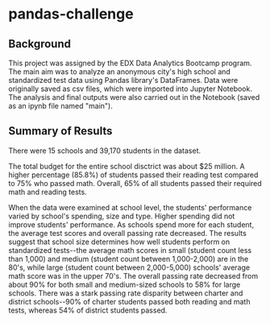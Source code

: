 # pandas-challenge

## Background ##
This project was assigned by the EDX Data Analytics Bootcamp program.
The main aim was to analyze an anonymous city's high school and standardized test data using Pandas library's DataFrames.
Data were originally saved as csv files, which were imported into Jupyter Notebook. The analysis and final outputs were also carried out in the Notebook (saved as an ipynb file named "main").

## Summary of Results ##
There were 15 schools and 39,170 students in the dataset. 

The total budget for the entire school disctrict was about $25 million. A higher percentage (85.8%) of students passed their reading test compared to 75% who passed math. Overall, 65% of all students passed their required math and reading tests.

When the data were examined at school level, the students' performance varied by school's spending, size and type.
Higher spending did not improve students' performance. As schools spend more for each student, the average test scores and overall passing rate decreased.
The results suggest that school size determines how well students perform on standardized tests--the average math scores in small (student count less than 1,000) and medium (student count between 1,000-2,000) are in the 80's, while large (student count between 2,000-5,000) schools' average math score was in the upper 70's. 
The overall passing rate decreased from about 90% for both small and medium-sized schools to 58% for large schools. 
There was a stark passing rate disparity between charter and district schools--90% of charter students passed both reading and math tests, whereas 54% of district students passed.
